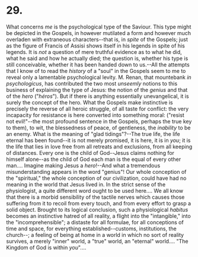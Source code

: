 # 29.

What concerns _me_ is the psychological type of the Saviour. This type
might be depicted in the Gospels, in however mutilated a form and
however much overladen with extraneous characters--that is, in _spite_
of the Gospels; just as the figure of Francis of Assisi shows itself in
his legends in spite of his legends. It is _not_ a question of mere
truthful evidence as to what he did, what he said and how he actually
died; the question is, whether his type is still conceivable, whether it
has been handed down to us.--All the attempts that I know of to read the
_history_ of a "soul" in the Gospels seem to me to reveal only a
lamentable psychological levity. M. Renan, that mountebank _in
psychologicus_, has contributed the two most _unseemly_ notions to this
business of explaining the type of Jesus: the notion of the _genius_ and
that of the _hero_ ("_héros_"). But if there is anything essentially
unevangelical, it is surely the concept of the hero. What the Gospels
make instinctive is precisely the reverse of all heroic struggle, of
all taste for conflict: the very incapacity for resistance is here
converted into something moral: ("resist not evil!"--the most profound
sentence in the Gospels, perhaps the true key to them), to wit, the
blessedness of peace, of gentleness, the _inability_ to be an enemy.
What is the meaning of "glad tidings"?--The true life, the life eternal
has been found--it is not merely promised, it is here, it is in _you_;
it is the life that lies in love free from all retreats and exclusions,
from all keeping of distances. Every one is the child of God--Jesus
claims nothing for himself alone--as the child of God each man is the
equal of every other man.... Imagine making Jesus a _hero_!--And what a
tremendous misunderstanding appears in the word "genius"! Our whole
conception of the "spiritual," the whole conception of our civilization,
could have had no meaning in the world that Jesus lived in. In the
strict sense of the physiologist, a quite different word ought to be
used here.... We all know that there is a morbid sensibility of the
tactile nerves which causes those suffering from it to recoil from every
touch, and from every effort to grasp a solid object. Brought to its
logical conclusion, such a physiological _habitus_ becomes an
instinctive hatred of all reality, a flight into the "intangible," into
the "incomprehensible"; a distaste for all formulae, for all conceptions
of time and space, for everything established--customs, institutions,
the church--; a feeling of being at home in a world in which no sort of
reality survives, a merely "inner" world, a "true" world, an "eternal"
world.... "The Kingdom of God is within _you_"....


